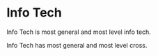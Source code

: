 # Info Tech

Info Tech is most general and most level info tech.

Info Tech has most general and most level cross.